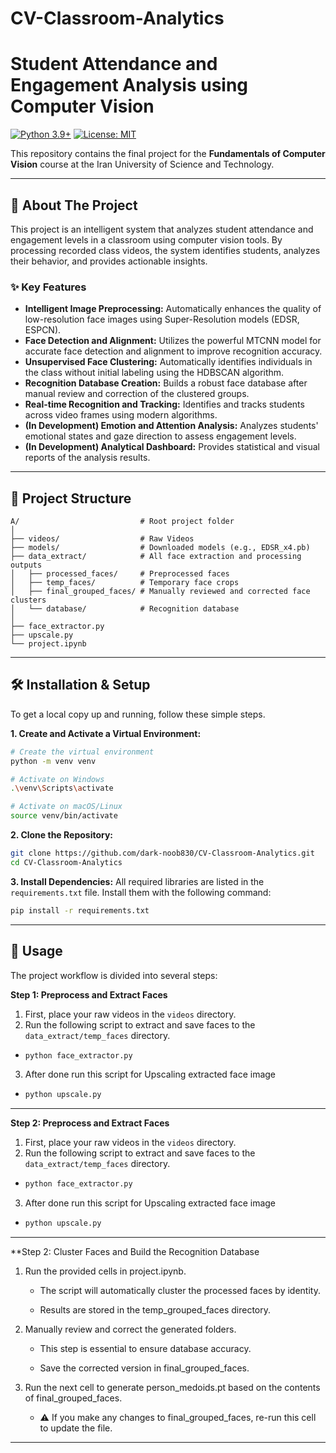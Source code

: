 # CV-Classroom-Analytics

# Student Attendance and Engagement Analysis using Computer Vision

[![Python 3.9+](https://img.shields.io/badge/Python-3.9+-blue.svg)](https://www.python.org/downloads/)
[![License: MIT](https://img.shields.io/badge/License-MIT-yellow.svg)](https://opensource.org/licenses/MIT)

This repository contains the final project for the **Fundamentals of Computer Vision** course at the Iran University of
Science and Technology.

---

## 🎯 About The Project

This project is an intelligent system that analyzes student attendance and engagement levels in a classroom using
computer vision tools. By processing recorded class videos, the system identifies students, analyzes their behavior, and
provides actionable insights.

### ✨ Key Features

* **Intelligent Image Preprocessing:** Automatically enhances the quality of low-resolution face images using
  Super-Resolution models (EDSR, ESPCN).
* **Face Detection and Alignment:** Utilizes the powerful MTCNN model for accurate face detection and alignment to
  improve recognition accuracy.
* **Unsupervised Face Clustering:** Automatically identifies individuals in the class without initial labeling using the
  HDBSCAN algorithm.
* **Recognition Database Creation:** Builds a robust face database after manual review and correction of the clustered
  groups.
* **Real-time Recognition and Tracking:** Identifies and tracks students across video frames using modern algorithms.
* **(In Development) Emotion and Attention Analysis:** Analyzes students' emotional states and gaze direction to assess
  engagement levels.
* **(In Development) Analytical Dashboard:** Provides statistical and visual reports of the analysis results.

---

## 📂 Project Structure

```
A/                           # Root project folder
│
├── videos/                  # Raw Videos
├── models/                  # Downloaded models (e.g., EDSR_x4.pb)
├── data_extract/            # All face extraction and processing outputs
│   ├── processed_faces/     # Preprocessed faces
│   ├── temp_faces/          # Temporary face crops
│   ├── final_grouped_faces/ # Manually reviewed and corrected face clusters
│   └── database/            # Recognition database
│
├── face_extractor.py
├── upscale.py
└── project.ipynb
```

---

## 🛠️ Installation & Setup

To get a local copy up and running, follow these simple steps.

**1. Create and Activate a Virtual Environment:**

```bash
# Create the virtual environment
python -m venv venv

# Activate on Windows
.\venv\Scripts\activate

# Activate on macOS/Linux
source venv/bin/activate
```

**2. Clone the Repository:**

```bash
git clone https://github.com/dark-noob830/CV-Classroom-Analytics.git
cd CV-Classroom-Analytics
```

**3. Install Dependencies:**
All required libraries are listed in the `requirements.txt` file. Install them with the following command:

```bash
pip install -r requirements.txt
```

---

## 🚀 Usage

The project workflow is divided into several steps:

**Step 1: Preprocess and Extract Faces**

1. First, place your raw videos in the `videos` directory.
2. Run the following script to extract and save faces to the `data_extract/temp_faces` directory.

- ```bash
  python face_extractor.py 
  ```

3. After done run this script for Upscaling extracted face image

- ```bash
  python upscale.py
  ```

--- 

**Step 2: Preprocess and Extract Faces**

1. First, place your raw videos in the `videos` directory.
2. Run the following script to extract and save faces to the `data_extract/temp_faces` directory.

- ```bash
  python face_extractor.py 
  ```

3. After done run this script for Upscaling extracted face image

- ```bash
  python upscale.py
  ```

---
**Step 2: Cluster Faces and Build the Recognition Database

1. Run the provided cells in project.ipynb.

   - The script will automatically cluster the processed faces by identity.

   - Results are stored in the temp_grouped_faces directory.

2. Manually review and correct the generated folders.

   - This step is essential to ensure database accuracy.

   - Save the corrected version in final_grouped_faces.

3. Run the next cell to generate person_medoids.pt based on the contents of final_grouped_faces.

   - ⚠️ If you make any changes to final_grouped_faces, re-run this cell to update the file.

---

